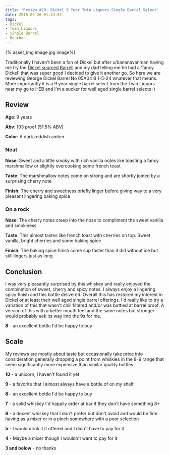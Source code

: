 ```yaml
---
title: 'Review #20: Dickel 9 Year Twin Liquors Single Barrel Select'
date: 2018-09-26 01:24:52
tags:
- Dickel
- Twin Liquors
- Single Barrel
- Bourbon
---
```


{% asset_img image.jpg image%}

Traditionally I haven't been a fan of Dickel but after u/bananavanman having me try the [Dickel sourced Barrell](https://atxbourbon.com/2018/09/12/Review-14-Barrell-Bourbon-Batch-008B-as-a-Mystery-Sample/) and my dad telling me he had a 'fancy Dickel' that was super good I decided to give it another go. So here we are reviewing George Dickel Barrel No 05A04 B 1-5-24 whatever that means. More importantly it is a 9 year single barrel select from the Twin Liquors near my go to HEB and I'm a sucker for well aged single barrel selects :) 

## Review
**Age**: 9 years

**Abv**: 103 proof (51.5% ABV)

**Color**: A dark reddish amber

### Neat
**Nose**: Sweet and a little smoky with rich vanilla notes like toasting a fancy marshmallow or slightly overcooking some french toast

**Taste**: The marshmallow notes come on strong and are shortly joined by a surprising cherry note

**Finish**: The cherry and sweetness briefly linger before giving way to a very pleasant lingering baking spice

### On a rock
**Nose**: The cherry notes creep into the nose to compliment the sweet vanilla and smokiness

**Taste**: This almost tastes like french toast with cherries on top. Sweet vanilla, bright cherries and some baking spice

**Finish**: The baking spice finish come sup faster than it did without ice but still lingers just as long.

## Conclusion
I was very pleasantly surprised by this whiskey and really enjoyed the combination of sweet, cherry and spicy notes. I always enjoy a lingering spicy finish and this bottle delivered. Overall this has restored my interest in Dickel or at least their well aged single barrel offerings. I'd really like to try a variation of this that wasn't chill filtered and/or was bottled at barrel proof. A version of this with a better mouth feel and the same notes but stronger would probably eek its way into the 9s for me.

**8** - an excellent bottle I'd be happy to buy

## Scale
My reviews are mostly about taste but occasionally take price into consideration generally dropping a point from whiskies in the 8-9 range that seem significantly more expensive than similar quality bottles.

**10** - a unicorn, I haven't found it yet

**9** - a favorite that I almost always have a bottle of on my shelf

**8** - an excellent bottle I'd be happy to buy

**7** - a solid whiskey I'd happily order at bar if they don't have something 8+

**6** - a decent whiskey that I don't prefer but don't avoid and would be fine having as a mixer or in a pinch somewhere with a poor selection

**5** - I would drink it if offered and I didn't have to pay for it

**4** - Maybe a mixer though I wouldn't want to pay for it

**3 and below** - no thanks 